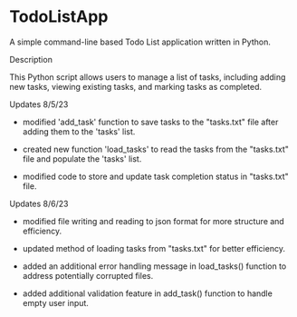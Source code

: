 # TodoListApp
A simple command-line based Todo List application written in Python.

Description

This Python script allows users to manage a list of tasks, including adding new tasks, viewing existing tasks, and marking tasks as completed. 

Updates 8/5/23

- modified 'add_task' function to save tasks to the "tasks.txt" file after adding them to the 'tasks' list.

- created new function 'load_tasks' to read the tasks from the "tasks.txt" file and populate the 'tasks' list.

- modified code to store and update task completion status in "tasks.txt" file.

Updates 8/6/23

- modified file writing and reading to json format for more structure and efficiency. 

- updated method of loading tasks from "tasks.txt" for better efficiency. 

- added an additional error handling message in load_tasks() function to address potentially corrupted files.

- added additional validation feature in add_task() function to handle empty user input.
